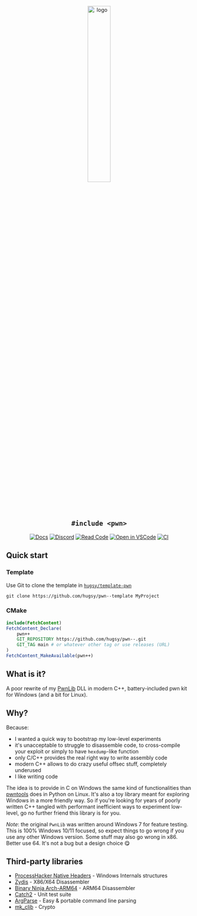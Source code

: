 
<p align="center">
  <img src="https://i.imgur.com/39XyWFo.png" alt="logo" title="logo pwn++" width=35% />
</p>

<h2 align="center"><code>#include &lt;pwn&gt;</code></h2>

<p align="center">
  <a href="https://hugsy.github.io/pwn--"><img alt="Docs" src="https://img.shields.io/badge/Docs-gh--pages-darkgreen"></a>
  <a href="https://discord.gg/5HmwPxy3HP"><img alt="Discord" src="https://img.shields.io/badge/Discord-BlahCats-yellow"></a>
  <a href="https://github.dev/hugsy/pwn--"><img alt="Read Code" src="https://img.shields.io/badge/Code-Read%20pwn++-brightgreen?logo=visualstudiocode"></a>
  <a href="https://open.vscode.dev/hugsy/pwn--"><img alt="Open in VSCode" src="https://img.shields.io/static/v1?logo=visualstudiocode&label=&message=Open%20in%20VSCode&labelColor=2c2c32&color=007acc&logoColor=007acc"></a>
  <a href="https://github.com/hugsy/pwn--/actions?query=workflow%3A%22Build%22"><img alt="CI" src="https://github.com/hugsy/pwn--/workflows/Build/badge.svg"></a>
</p>

## Quick start

### Template

Use Git to clone the template in [`hugsy/template-pwn`](https://github.com/hugsy/pwn--template)

```console
git clone https://github.com/hugsy/pwn--template MyProject
```

### CMake

```cmake
include(FetchContent)
FetchContent_Declare(
    pwn++
    GIT_REPOSITORY https://github.com/hugsy/pwn--.git
    GIT_TAG main # or whatever other tag or use releases (URL)
)
FetchContent_MakeAvailable(pwn++)
```

## What is it?

A poor rewrite of my [PwnLib](https://github.com/hugsy/pwnlib) DLL in modern C++, battery-included pwn kit for Windows (and a bit for Linux).

## Why?

Because:
  - I wanted a quick way to bootstrap my low-level experiments
  - it's unacceptable to struggle to disassemble code, to cross-compile your exploit or simply to have `hexdump`-like function
  - only C/C++ provides the real right way to write assembly code
  - modern C++ allows to do crazy useful offsec stuff, completely underused
  - I like writing code

The idea is to provide in C on Windows the same kind of functionalities than [pwntools](https://github.com/Gallopsled/pwntools) does in Python on Linux. It's also a toy library meant for exploring Windows in a more friendly way. So if you're looking for years of poorly written C++ tangled with performant inefficient ways to experiment low-level, go no further friend this library is for you.

_Note_: the original `PwnLib` was written around Windows 7 for feature testing. This is 100% Windows 10/11 focused, so expect things to go wrong if you use any other Windows version. Some stuff may also go wrong in x86. Better use 64. It's not a bug but a design choice 😋

## Third-party libraries

 - [ProcessHacker Native Headers](https://github.com/winsiderss/phnt.git) - Windows Internals structures
 - [Zydis](https://github.com/zyantific/zydis) - X86/X64 Disassembler
 - [Binary Ninja Arch-ARM64](https://github.com/Vector35/arch-arm64) - ARM64 Disassembler
 - [Catch2](https://github.com/catchorg/Catch2) - Unit test suite
 - [ArgParse](https://github.com/p-ranav/argparse) - Easy & portable command line parsing
 - [mk_clib](https://github.com/MarekKnapek/mk_clib) - Crypto
